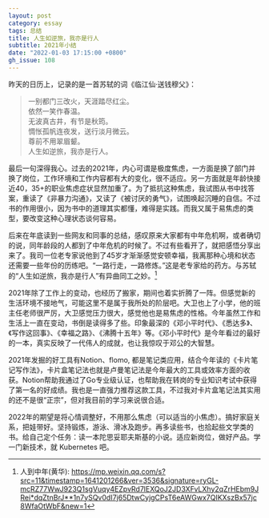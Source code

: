 ```yaml
---
layout: post
category: essay
tags: 总结
title: 人生如逆旅，我亦是行人
subtitle: 2021年小结
date: "2022-01-03 17:15:00 +0800"
gh_issue: 108
---
```


昨天的日历上，记录的是一首苏轼的词《临江仙·送钱穆父》：

> 一别都门三改火，天涯踏尽红尘。    
> 依然一笑作春温。    
> 无波真古井，有节是秋筠。    
> 惆怅孤帆连夜发，送行淡月微云。    
> 尊前不用翠眉颦。   
> 人生如逆旅，我亦是行人。

最后一句深得我心。过去的2021年，内心可谓是极度焦虑，一方面是换了部门并换了岗位，工作环境和工作内容都有大的变化，很不适应。另一方面就是年龄快接近40，35+的职业焦虑症状显然加重了。为了抵抗这种焦虑，我试图从书中找答案，重读了《非暴力沟通》，又读了《被讨厌的勇气》，试图唤起沉睡的自信。不过书的作用很小，因为书中的道理其实都懂，难得是实践。而我又属于易焦虑的类型，要改变这种心理状态谈何容易。

后来在年底读到一些网友和同事的总结，感叹原来大家都有中年危机啊，或者确切的说，同年龄段的人都到了中年危机的时候了。不过有些看开了，就把感悟分享出来了。我司一位老专家说他到了45岁才渐渐感觉安顿幸福，我离那种心境和状态还需要一些年份的历练吧。“一路行走，一路修炼。”这是老专家给的药方。与苏轼的“人生如逆旅，我亦是行人”有异曲同工之妙。[^1]

2021年除了工作上的变动，也经历了搬家，期间也着实折腾了一阵。但感觉新的生活环境不接地气，可能这里不是属于我所处的阶层吧。大卫也上了小学，他的班主任老师很严厉，大卫感觉压力很大，感觉他也是易焦虑的性格。今年虽然工作和生活上一直在变动，书倒是读得多了些。印象最深的《邓小平时代》、《悉达多》、《写作这回事》、《幸福之路》、《沸腾十五年》等。《邓小平时代》是今年看过的最好的一本，真实反映了一代伟人的成就，也让我惊叹于邓公的大智慧。

2021年发掘的好工具有Notion、flomo, 都是笔记类应用，结合今年读的《卡片笔记写作法》，卡片盒笔记法也就是卢曼笔记法是今年最大的工具或效率方面的收获。Notion帮助我通过了Go专业级认证，也帮助我在转岗的专业知识考试中获得了第一名的好成绩。我也是一直强力推荐这款工具，不过我对卡片盒笔记法其实用的还不是很“正宗”，但对我目前的学习来说很合适。

2022年的期望是将心情调整好，不用那么焦虑（可以适当的小焦虑）。搞好家庭关系，把娃带好。坚持锻炼，游泳、滑冰及跑步。再多读些书，也拾起些文学类的书。给自己定个任务：读一本陀思妥耶夫斯基的小说。适应新岗位，做好产品。学一门新技术，就 Kubernetes 吧。


[^1]: 人到中年(黄华): https://mp.weixin.qq.com/s?src=11&timestamp=1641201266&ver=3536&signature=ryGL-mcRZ77WwJ923Q1sgVuqy4EZpvRd7lEXQoJ2JD3XFvLXhy2qZrHEbm9JRei*dqZtnBrJ**1n7ySQv0dI7j65DtwCyjgCPsT6eAWGwx7QIKXszBx57jc8WfaOtWbF&new=1
